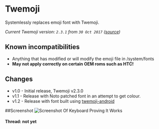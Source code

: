 # Twemoji
Systemlessly replaces emoji font with Twemoji.

*Current Twemoji version: `2.3.1` from `30 Oct 2017` ([source](https://github.com/ingrinder/twemoji-android/releases))*

## Known incompatibilities
* Anything that has modified or will modify the emoji file in /system/fonts
* **May not apply correctly on certain OEM roms such as HTC!**

## Changes
* v1.0 - Initial release, Twemoji v2.3.0
* v1.1 - Release with Noto patched font in an attempt to get colour.
* v1.2 - Release with font built using [twemoji-android](https://github.com/ingrinder/twemoji-android)

##Screenshot
![Screenshot Of Keyboard Proving It Works](https://github.com/bfayers/Magisk-Twemoji-systemless/raw/master/proof.png "Image")

#### Thread: not yet

